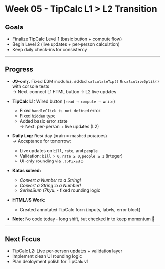 # Week 05 - TipCalc L1 > L2 Transition

## Goals
- Finalize TipCalc Level 1 (basic button + compute flow)  
- Begin Level 2 (live updates + per-person calculation)  
- Keep daily check-ins for consistency  

---

## Progress
- **JS-only:** Fixed ESM modules; added `calculateTip()` & `calculateSplit()` with console tests  
  → Next: connect L1 HTML button → L2 live updates  

- **TipCalc L1:** Wired button (`read → compute → write`)  
  - Fixed `handleClick is not defined` error  
  - Fixed `hidden` typo  
  - Added basic error state  
  → Next: per-person + live updates (L2)  

- **Daily Log:** Rest day (brain = mashed potatoes)  
  → Acceptance for tomorrow:
  - Live updates on `bill`, `rate`, and `people`  
  - Validation: `bill > 0`, `rate ≥ 0`, `people ≥ 1` (integer)  
  - UI-only rounding via `.toFixed()`

- **Katas solved:**
  - *Convert a Number to a String!*  
  - *Convert a String to a Number!*  
  - *SeriesSum (7kyu)* - fixed rounding logic

- **HTML/JS Work:**  
  - Created annotated TipCalc form (inputs, labels, error block)

- **Note:** No code today - long shift, but checked in to keep momentum 💪

---

## Next Focus
- TipCalc L2: Live per-person updates + validation layer  
- Implement clean UI rounding logic  
- Plan deployment polish for TipCalc v1
